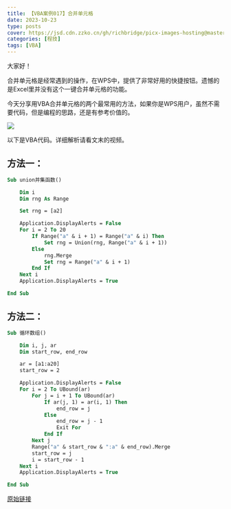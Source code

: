 ```yaml
---
title: 【VBA案例017】合并单元格
date: 2023-10-23
type: posts
cover: https://jsd.cdn.zzko.cn/gh/richbridge/picx-images-hosting@master/thumbnail/audit.avif
categories: [程技]
tags: [VBA]
---
```

大家好！

合并单元格是经常遇到的操作，在WPS中，提供了非常好用的快捷按钮。遗憾的是Excel里并没有这个一键合并单元格的功能。

今天分享用VBA合并单元格的两个最常用的方法，如果你是WPS用户，虽然不需要代码，但是编程的思路，还是有参考价值的。

![](https://img.richfan.site/program/vba/vba案列/【VBA案例017】合并单元格.gif)

以下是VBA代码。详细解析请看文末的视频。

## 方法一：

```vb
Sub union并集函数()

    Dim i
    Dim rng As Range

    Set rng = [a2]

    Application.DisplayAlerts = False
    For i = 2 To 20
        If Range("a" & i + 1) = Range("a" & i) Then
            Set rng = Union(rng, Range("a" & i + 1))
        Else
            rng.Merge
            Set rng = Range("a" & i + 1)
        End If
    Next i
    Application.DisplayAlerts = True

End Sub
```

## 方法二：

```vb
Sub 循环数组()

    Dim i, j, ar
    Dim start_row, end_row

    ar = [a1:a20]
    start_row = 2

    Application.DisplayAlerts = False
    For i = 2 To UBound(ar)
        For j = i + 1 To UBound(ar)
            If ar(j, 1) = ar(i, 1) Then
                end_row = j
            Else
                end_row = j - 1
                Exit For
            End If
        Next j
        Range("a" & start_row & ":a" & end_row).Merge
        start_row = j
        i = start_row - 1
    Next i
    Application.DisplayAlerts = True

End Sub
```

[原始链接](https://mp.weixin.qq.com/s?__biz=MzIyOTc3NzQ2NA==&mid=2247485264&idx=1&sn=6307b2628df616ca9d0e4246b1e32d7a&chksm=e8bcce07dfcb4711cce31a831ada9b655400d1e573b0d8e57c70fcfafbaec6efde3d9bb9a2f8&scene=178&cur_album_id=3115603487041503237#rd)
